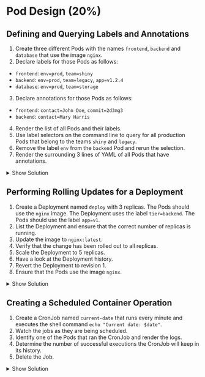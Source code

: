 # Pod Design (20%)

## Defining and Querying Labels and Annotations

1. Create three different Pods with the names `frontend`, `backend` and `database` that use the image `nginx`.
2. Declare labels for those Pods as follows:

- `frontend`: `env=prod`, `team=shiny`
- `backend`: `env=prod`, `team=legacy`, `app=v1.2.4`
- `database`: `env=prod`, `team=storage`

3. Declare annotations for those Pods as follows:

- `frontend`: `contact=John Doe`, `commit=2d3mg3`
- `backend`: `contact=Mary Harris`

4. Render the list of all Pods and their labels.
5. Use label selectors on the command line to query for all production Pods that belong to the teams `shiny` and `legacy`.
6. Remove the label `env` from the `backend` Pod and rerun the selection.
7. Render the surrounding 3 lines of YAML of all Pods that have annotations.

<details><summary>Show Solution</summary>
<p>

You can assign labels upon Pod creation with the `--labels` option.

```bash
$ kubectl run frontend --image=nginx --restart=Never --labels=env=prod,team=shiny
pod/frontend created
$ kubectl run backend --image=nginx --restart=Never --labels=env=prod,team=legacy,app=v1.2.4
pod/backend created
$ kubectl run database --image=nginx --restart=Never --labels=env=prod,team=storage
pod/database created
```

Edit the existing Pods with the `edit` command and add the annotations as follows:

```yaml
apiVersion: v1
kind: Pod
metadata:
  annotations:
    commit: 2d3mg3
    contact: John Doe
  name: frontend
...
```

```yaml
apiVersion: v1
kind: Pod
metadata:
  annotations:
    contact: 'Mary Harris'
  name: backend
...
```

Render all Pods and their Pods including their assigned labels.

```bash
$ kubectl get pods --show-labels
NAME       READY   STATUS    RESTARTS   AGE   LABELS
backend    1/1     Running   0          41s   app=v1.2.4,env=prod,team=legacy
database   1/1     Running   0          8s    env=prod,team=storage
frontend   1/1     Running   0          1m    env=prod,team=shiny
```

You can combine the selector rules into one expression.

```bash
$ kubectl get pods -l 'team in (shiny, legacy)',env=prod --show-labels
NAME       READY   STATUS    RESTARTS   AGE   LABELS
backend    1/1     Running   0          19m   app=v1.2.4,env=prod,team=legacy
frontend   1/1     Running   0          20m   env=prod,team=shiny
```

You can add and remove labels with the `label` command. The selection now doesn't match for the `backend` Pod anymore.

```bash
$ kubectl label pods backend env-
pod/backend labeled
$ kubectl get pods -l 'team in (shiny, legacy)',env==prod --show-labels
NAME       READY   STATUS    RESTARTS   AGE   LABELS
frontend   1/1     Running   0          23m   env=prod,team=shiny
```

The `grep` command can help with rendering any YAML code around the identified search term.

```bash
$ kubectl get pods -o yaml | grep -C 3 'annotations:'
- apiVersion: v1
  kind: Pod
  metadata:
    annotations:
      cni.projectcalico.org/podIP: 192.168.60.163/32
      contact: Mary Harris
    creationTimestamp: 2019-05-10T17:57:38Z
--
--
- apiVersion: v1
  kind: Pod
  metadata:
    annotations:
      cni.projectcalico.org/podIP: 192.168.60.147/32
    creationTimestamp: 2019-05-10T17:58:11Z
    labels:
--
--
- apiVersion: v1
  kind: Pod
  metadata:
    annotations:
      cni.projectcalico.org/podIP: 192.168.60.159/32
      commit: 2d3mg3
      contact: John Doe
```

</p>
</details>

## Performing Rolling Updates for a Deployment

1. Create a Deployment named `deploy` with 3 replicas. The Pods should use the `nginx` image. The Deployment uses the label `tier=backend`. The Pods should use the label `app=v1`.
2. List the Deployment and ensure that the correct number of replicas is running.
3. Update the image to `nginx:latest`.
4. Verify that the change has been rolled out to all replicas.
5. Scale the Deployment to 5 replicas.
6. Have a look at the Deployment history.
7. Revert the Deployment to revision 1.
8. Ensure that the Pods use the image `nginx`.

<details><summary>Show Solution</summary>
<p>

Generate the YAML for a Deployment plus Pod for further editing.

```bash
$ kubectl create deployment deploy --image=nginx --dry-run -o yaml > deploy.yaml
```

Edit the labels. The selector should match the labels of the Pods. Change the replicas from 1 to 3.

```yaml
apiVersion: apps/v1
kind: Deployment
metadata:
  creationTimestamp: null
  labels:
    tier: backend
  name: deploy
spec:
  replicas: 1
  selector:
    matchLabels:
      app: v1
  strategy: {}
  template:
    metadata:
      creationTimestamp: null
      labels:
        app: v1
    spec:
      containers:
      - image: nginx
        name: nginx
        resources: {}
status: {}
```

Create the deployment by pointing it to the YAML file.

```bash
$ kubectl create -f deploy.yaml
deployment.apps/deploy created
$ kubectl get deployments
NAME     DESIRED   CURRENT   UP-TO-DATE   AVAILABLE   AGE
deploy   3         3         3            1           4s
```

Set the new image and check the revision history.

```bash
$ kubectl set image deployment/deploy nginx=busybox
deployment.extensions/deploy image updated

$ kubectl rollout history deploy
deployment.extensions/deploy
REVISION  CHANGE-CAUSE
1         <none>
2         <none>

$ kubectl rollout history deploy --revision=2
deployment.extensions/deploy with revision #2
Pod Template:
  Labels:	app=v1
	pod-template-hash=1370799740
  Containers:
   nginx:
    Image:	nginx:latest
    Port:	<none>
    Host Port:	<none>
    Environment:	<none>
    Mounts:	<none>
  Volumes:	<none>
```

Now scale the Deployment to 5 replicas.

```bash
$ kubectl scale deployments deploy --replicas=5
deployment.extensions/deploy scaled
```

Roll back to revision 1. You will see the new revision. Inspecting the revision should show the image `nginx`.

```bash
$ kubectl rollout undo deployment/deploy --to-revision=1
deployment.extensions/deploy

$ kubectl rollout history deploy
deployment.extensions/deploy
REVISION  CHANGE-CAUSE
2         <none>
3         <none>

$ kubectl rollout history deploy --revision=3
deployment.extensions/deploy with revision #3
Pod Template:
  Labels:	app=v1
	pod-template-hash=454670702
  Containers:
   nginx:
    Image:	nginx
    Port:	<none>
    Host Port:	<none>
    Environment:	<none>
    Mounts:	<none>
  Volumes:	<none>
```

</p>
</details>

## Creating a Scheduled Container Operation

1. Create a CronJob named `current-date` that runs every minute and executes the shell command `echo "Current date: $date"`.
2. Watch the jobs as they are being scheduled.
3. Identify one of the Pods that ran the CronJob and render the logs.
4. Determine the number of successful executions the CronJob will keep in its history.
5. Delete the Job.

<details><summary>Show Solution</summary>
<p>

The `run` command is deprecated but it provides a good shortcut for creating a CronJob with a single command.

```bash
$ kubectl run current-date --schedule="* * * * *" --restart=OnFailure --image=nginx -- /bin/sh -c 'echo "Current date: $date"'
kubectl run --generator=cronjob/v1beta1 is DEPRECATED and will be removed in a future version. Use kubectl create instead.
cronjob.batch/hello created
```

Watch the Jobs as they are executed.

```bash
$ kubectl get jobs --watch
NAME                      COMPLETIONS   DURATION   AGE
current-date-1557522540   1/1           3s         103s
current-date-1557522600   1/1           4s         43s
```

Identify one of the Pods (the label indicates the Job name) and render its logs.

```bash
$ kubectl get pods --show-labels
NAME                            READY   STATUS      RESTARTS   AGE   LABELS
current-date-1557522540-dp8l9   0/1     Completed   0          1m    controller-uid=3aaabf96-7369-11e9-96c6-025000000001,job-name=current-date-1557523140,run=current-date

$ kubectl logs current-date-1557522540-dp8l9
Current date: Fri May 10 21:09:12 UTC 2019
```

The value of the attribute `successfulJobsHistoryLimit` defines how many executions are kept in the history.

```bash
$ kubectl get cronjobs current-date -o yaml | grep successfulJobsHistoryLimit:
  successfulJobsHistoryLimit: 3
```

Finally, delete the CronJob.

```bash
$ kubectl delete cronjob current-date
```

</p>
</details>